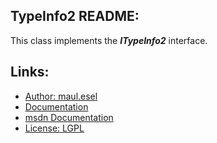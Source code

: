 ## TypeInfo2 README:
This class implements the ***ITypeInfo2*** interface.

## Links:
* [Author: maul.esel](https://github.com/maul-esel)
* [Documentation](http://maul-esel.github.com/COM-Classes/master/TypeInfo2)
* [msdn Documentation](http://msdn.microsoft.com/en-us/library/windows/desktop/ms221565%28v=vs.85%29.aspx)
* [License: LGPL](http://www.gnu.org/licenses/lgpl-2.1.txt)